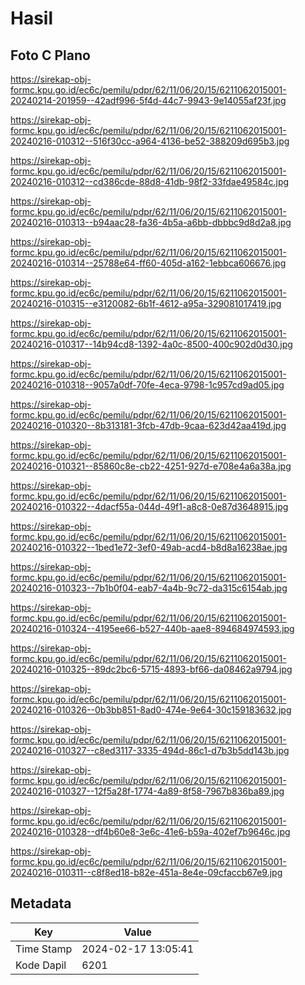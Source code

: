 # Hasil

## Foto C Plano

https://sirekap-obj-formc.kpu.go.id/ec6c/pemilu/pdpr/62/11/06/20/15/6211062015001-20240214-201959--42adf996-5f4d-44c7-9943-9e14055af23f.jpg

https://sirekap-obj-formc.kpu.go.id/ec6c/pemilu/pdpr/62/11/06/20/15/6211062015001-20240216-010312--516f30cc-a964-4136-be52-388209d695b3.jpg

https://sirekap-obj-formc.kpu.go.id/ec6c/pemilu/pdpr/62/11/06/20/15/6211062015001-20240216-010312--cd386cde-88d8-41db-98f2-33fdae49584c.jpg

https://sirekap-obj-formc.kpu.go.id/ec6c/pemilu/pdpr/62/11/06/20/15/6211062015001-20240216-010313--b94aac28-fa36-4b5a-a6bb-dbbbc9d8d2a8.jpg

https://sirekap-obj-formc.kpu.go.id/ec6c/pemilu/pdpr/62/11/06/20/15/6211062015001-20240216-010314--25788e64-ff60-405d-a162-1ebbca606676.jpg

https://sirekap-obj-formc.kpu.go.id/ec6c/pemilu/pdpr/62/11/06/20/15/6211062015001-20240216-010315--e3120082-6b1f-4612-a95a-329081017419.jpg

https://sirekap-obj-formc.kpu.go.id/ec6c/pemilu/pdpr/62/11/06/20/15/6211062015001-20240216-010317--14b94cd8-1392-4a0c-8500-400c902d0d30.jpg

https://sirekap-obj-formc.kpu.go.id/ec6c/pemilu/pdpr/62/11/06/20/15/6211062015001-20240216-010318--9057a0df-70fe-4eca-9798-1c957cd9ad05.jpg

https://sirekap-obj-formc.kpu.go.id/ec6c/pemilu/pdpr/62/11/06/20/15/6211062015001-20240216-010320--8b313181-3fcb-47db-9caa-623d42aa419d.jpg

https://sirekap-obj-formc.kpu.go.id/ec6c/pemilu/pdpr/62/11/06/20/15/6211062015001-20240216-010321--85860c8e-cb22-4251-927d-e708e4a6a38a.jpg

https://sirekap-obj-formc.kpu.go.id/ec6c/pemilu/pdpr/62/11/06/20/15/6211062015001-20240216-010322--4dacf55a-044d-49f1-a8c8-0e87d3648915.jpg

https://sirekap-obj-formc.kpu.go.id/ec6c/pemilu/pdpr/62/11/06/20/15/6211062015001-20240216-010322--1bed1e72-3ef0-49ab-acd4-b8d8a16238ae.jpg

https://sirekap-obj-formc.kpu.go.id/ec6c/pemilu/pdpr/62/11/06/20/15/6211062015001-20240216-010323--7b1b0f04-eab7-4a4b-9c72-da315c6154ab.jpg

https://sirekap-obj-formc.kpu.go.id/ec6c/pemilu/pdpr/62/11/06/20/15/6211062015001-20240216-010324--4195ee66-b527-440b-aae8-894684974593.jpg

https://sirekap-obj-formc.kpu.go.id/ec6c/pemilu/pdpr/62/11/06/20/15/6211062015001-20240216-010325--89dc2bc6-5715-4893-bf66-da08462a9794.jpg

https://sirekap-obj-formc.kpu.go.id/ec6c/pemilu/pdpr/62/11/06/20/15/6211062015001-20240216-010326--0b3bb851-8ad0-474e-9e64-30c159183632.jpg

https://sirekap-obj-formc.kpu.go.id/ec6c/pemilu/pdpr/62/11/06/20/15/6211062015001-20240216-010327--c8ed3117-3335-494d-86c1-d7b3b5dd143b.jpg

https://sirekap-obj-formc.kpu.go.id/ec6c/pemilu/pdpr/62/11/06/20/15/6211062015001-20240216-010327--12f5a28f-1774-4a89-8f58-7967b836ba89.jpg

https://sirekap-obj-formc.kpu.go.id/ec6c/pemilu/pdpr/62/11/06/20/15/6211062015001-20240216-010328--df4b60e8-3e6c-41e6-b59a-402ef7b9646c.jpg

https://sirekap-obj-formc.kpu.go.id/ec6c/pemilu/pdpr/62/11/06/20/15/6211062015001-20240216-010311--c8f8ed18-b82e-451a-8e4e-09cfaccb67e9.jpg


## Metadata

| Key        | Value               |
| ---------- | ------------------- |
| Time Stamp | 2024-02-17 13:05:41 |
| Kode Dapil | 6201                |



